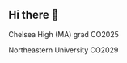 ## Hi there 👋

<!--
**MidoriThoughts/midorithoughts** is a ✨ _special_ ✨ repository because its `README.md` (this file) appears on your GitHub profile.

Here are some ideas to get you started:

- 🔭 I’m currently working on ...
- 🌱 I’m currently learning ...
- 👯 I’m looking to collaborate on ...
- 🤔 I’m looking for help with ...
- 💬 Ask me about ...
- 📫 How to reach me: uhh
- 😄 Pronouns: they/she
- ⚡ Fun fact: i love to ensemble stars. My name is da Nat Hem
-->
Chelsea High (MA) grad CO2025  

Northeastern University CO2029
